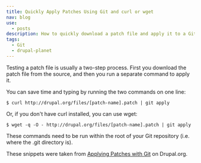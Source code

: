 ```yaml
---
title: Quickly Apply Patches Using Git and curl or wget
nav: blog
use:
  - posts
description: How to quickly download a patch file and apply it to a Git repository in one line
tags:
  - Git
  - drupal-planet
---
```

Testing a patch file is usually a two-step process. First you download the patch file from the source, and then you run a separate command to apply it.

You can save time and typing by running the two commands on one line:

    $ curl http://drupal.org/files/[patch-name].patch | git apply

Or, if you don't have curl installed, you can use wget:

    $ wget -q -O - http://drupal.org/files/[patch-name].patch | git apply

These commands need to be run within the root of your Git repository (i.e. where the .git directory is).

These snippets were taken from [Applying Patches with Git](https://drupal.org/node/1399218) on Drupal.org.
